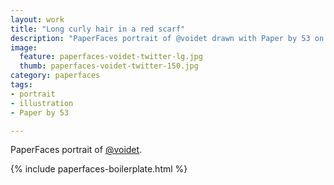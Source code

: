 ```yaml
---
layout: work
title: "Long curly hair in a red scarf"
description: "PaperFaces portrait of @voidet drawn with Paper by 53 on an iPad."
image: 
  feature: paperfaces-voidet-twitter-lg.jpg
  thumb: paperfaces-voidet-twitter-150.jpg
category: paperfaces
tags: 
- portrait
- illustration
- Paper by 53

---
```


PaperFaces portrait of [@voidet](http://twitter.com/voidet).

{% include paperfaces-boilerplate.html %}